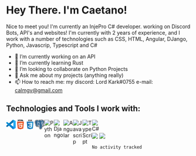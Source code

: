 # Hey There. I'm Caetano!

Nice to meet you! I'm currently an InjePro C# developer.
working on Discord Bots, API's and websites! I'm currently with 2 years of experience, and I work with a number of technologies such as CSS, HTML, Angular, DJango, Python, Javascrip, Typescript and C#

- 🔭 I’m currently working on an API
- 🌱 I’m currently learning Rust
- 👯 I’m looking to collaborate on Python Projects
- 💬 Ask me about my projects (anything really)
- 📫 How to reach me: my discord: Lord Kark#0755 
e-mail: calmgv@gmail.com

## Technologies and Tools I work with:

<img align="left" alt="Visual Studio Code" width="26px" src="https://raw.githubusercontent.com/github/explore/80688e429a7d4ef2fca1e82350fe8e3517d3494d/topics/visual-studio-code/visual-studio-code.png" />
<img align="left" alt="HTML5" width="26px" src="https://raw.githubusercontent.com/github/explore/80688e429a7d4ef2fca1e82350fe8e3517d3494d/topics/html/html.png" />
<img align="left" alt="CSS3" width="26px" src="https://raw.githubusercontent.com/github/explore/80688e429a7d4ef2fca1e82350fe8e3517d3494d/topics/css/css.png" />
<img align="left" alt="PostgreSQL" width="26px" src="https://raw.githubusercontent.com/github/explore/80688e429a7d4ef2fca1e82350fe8e3517d3494d/topics/postgresql/postgresql.png" />
<img align="left" alt="Python" width="26px" src="https://cdn.iconscout.com/icon/free/png-256/python-3521655-2945099.png" />
<img align="left" alt="Django" width="26px" src="https://icon-library.com/images/django-icon/django-icon-0.jpg"/>
<img align="left" alt="Angular" width="26px" src="https://icon-library.com/images/angularjs-icon/angularjs-icon-10.jpg"/>
<img align="left" alt="Javascrip" width="26px" src="https://icon-library.com/images/91de50e59c_66889.png"/>
<img align="left" alt="TypeScript" width="26px" src="https://icon-library.com/images/mit-icon/mit-icon-25.jpg"/>
<img align="left" alt="C#" width="26px" src="https://icon-library.com/images/official-icon/official-icon-9.jpg"/>

<br/>
<br/>


<img align="center" src="https://github-readme-stats-mauve-mu-95.vercel.app/api?username=caetanovidal&theme=vue-dark&show_icons=true&work=work">
<img align="center" src="https://github-readme-stats-mauve-mu-95.vercel.app/api/top-langs/?username=caetanovidal&theme=vue-dark&work=work">
<!--START_SECTION:waka-->

```text
No activity tracked
```

<!--END_SECTION:waka-->

